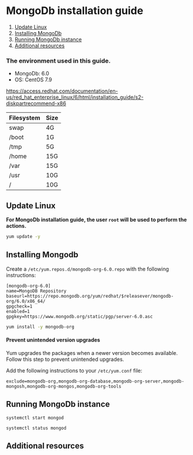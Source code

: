 # MongoDb installation guide 

1. [Update Linux](#update-linux)
2. [Installing MongoDb](#installing-mongodb)
3. [Running MongoDb instance](#running-mongodb-instance)
4. [Additional resources](#additional-resources)

### The environment used in this guide.

- MongoDb: 6.0
- OS: CentOS 7.9

https://access.redhat.com/documentation/en-us/red_hat_enterprise_linux/6/html/installation_guide/s2-diskpartrecommend-x86

| Filesystem | Size |
| ------ |------|
| swap | 4G |
| /boot| 1G |
| /tmp | 5G |
| /home | 15G |
| /var | 15G |
| /usr | 10G |
| / | 10G |

## Update Linux

**For MongoDb installation guide, the user `root` will be used to perform the actions.**

```bash
yum update -y
```

## Installing Mongodb

Create a `/etc/yum.repos.d/mongodb-org-6.0.repo` with the following instructions:

```
[mongodb-org-6.0]
name=MongoDB Repository
baseurl=https://repo.mongodb.org/yum/redhat/$releasever/mongodb-org/6.0/x86_64/
gpgcheck=1
enabled=1
gpgkey=https://www.mongodb.org/static/pgp/server-6.0.asc
```

```bash
yum install -y mongodb-org
```

#### Prevent unintended version upgrades

Yum upgrades the packages when a newer version becomes available. Follow this step to prevent unintended upgrades.

Add the following instructions to your `/etc/yum.conf` file:

```
exclude=mongodb-org,mongodb-org-database,mongodb-org-server,mongodb-mongosh,mongodb-org-mongos,mongodb-org-tools
```

## Running MongoDb instance

```
systemctl start mongod

systemctl status mongod
```

## Additional resources
